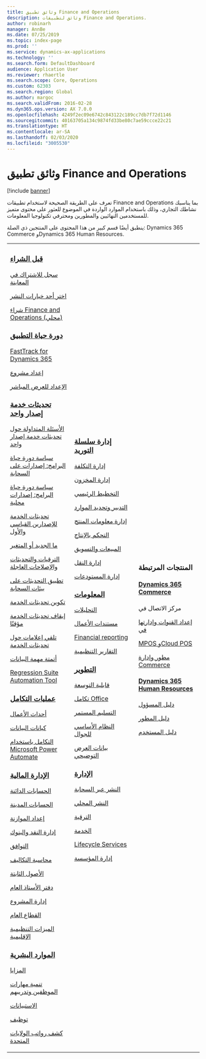 ```yaml
---
title: وثائق تطبيق Finance and Operations
description: وثائق لتطبيقات Finance and Operations.
author: robinarh
manager: AnnBe
ms.date: 07/25/2019
ms.topic: index-page
ms.prod: ''
ms.service: dynamics-ax-applications
ms.technology: ''
ms.search.form: DefaultDashboard
audience: Application User
ms.reviewer: rhaertle
ms.search.scope: Core, Operations
ms.custom: 62303
ms.search.region: Global
ms.author: margoc
ms.search.validFrom: 2016-02-28
ms.dyn365.ops.version: AX 7.0.0
ms.openlocfilehash: 4249f2ec09e6742c843122c189cc7db7f72d1146
ms.sourcegitcommit: 40163705a134c9874fd33be80c7ae59ccce22c21
ms.translationtype: HT
ms.contentlocale: ar-SA
ms.lasthandoff: 02/03/2020
ms.locfileid: "3005530"
---
```

# <a name="finance-and-operations-application-documentation"></a>وثائق تطبيق Finance and Operations

[!include [banner](includes/banner.md)]

تعرف على الطريقة الصحيحة لاستخدام تطبيقات Finance and Operations بما يناسبك نشاطك التجاري، وذلك باستخدام الموارد الواردة في الموضوع للعثور على محتوى متميز للمستخدمين النهائيين والمطورين ومحترفي تكنولوجيا المعلومات. 

ينطبق أيضًا قسم كبير من هذا المحتوى على المنتجين ذي الصلة: Dynamics 365 Commerce وDynamics 365 Human Resources. 

<table>
<colgroup>
<col width="33%" />
<col width="33%" />
<col width="33%" />
</colgroup>
<tbody>
<tr class="odd">
<td>
<h3><a href="get-started/before-you-buy.md">قبل الشراء</a></h3>
<p><a href="../dev-itpro/dev-tools/sign-up-preview-subscription.md">سجل للاشتراك في المعاينة</a></p>
 <p><a href="../dev-itpro/deployment/choose-deployment-type.md">اختر أحد خيارات النشر</a></p>
 <p><a href="get-started/purchase-on-premises.md">شراء Finance and Operations (محلي)</a></p>

<h3><a href="imp-lifecycle/implementation-lifecycle.md">دورة حياة التطبيق</a></h3>
<p><a href="get-started/fasttrack-dynamics-365-overview.md">FastTrack for Dynamics 365</a></p>
<p><a href="imp-lifecycle/onboard.md">إعداد مشروع</a></p>
<p><a href="imp-lifecycle/prepare-go-live.md">الإعداد للعرض المباشر</a></p>

<h3><a href="../dev-itpro/lifecycle-services/oneversion-overview.md">تحديثات خدمة إصدار واحد</a></h3>
<p><a href="get-started/one-version.md">الأسئلة المتداولة حول تحديثات خدمة إصدار واحد</a></p>
<p><a href="../dev-itpro/migration-upgrade/versions-update-policy.md">سياسة دورة حياة البرامج: إصدارات على السحابة</a></p>
<p><a href="../dev-itpro/migration-upgrade/on-prem-version-update-policy.md">سياسة دورة حياة البرامج: إصدارات محلية</a></p>
<p><a href="get-started/public-preview-releases.md">تحديثات الخدمة للإصدارين القياسي والأول</a></p>
<p><a href="get-started/whats-new-changed.md">ما الجديد أو المتغير</a></p>
<p><a href="../dev-itpro/migration-upgrade/upgrade-home-page.md">الترقيات والتحديثات والإصلاحات العاجلة</a></p>
<p><a href="../dev-itpro/deployment/apply-deployable-package-system.md">تطبيق التحديثات على بيئات السحابة</a></p>
<p><a href="../dev-itpro/lifecycle-services/configure-service-updates.md">تكوين تحديثات الخدمة</a></p>
<p><a href="../dev-itpro/lifecycle-services/pause-service-updates.md">إيقاف تحديثات الخدمة مؤقتًا</a></p>
<p><a href="../dev-itpro/lifecycle-services/notifications-service-updates.md">تلقي إعلامات حول تحديثات الخدمة</a></p>
<p><a href="../dev-itpro/data-entities/data-task-automation.md">أتمتة مهمة البيانات</a></p>
<p><a href="../dev-itpro/lifecycle-services/using-task-guides-and-bpm-to-create-user-acceptance-tests.md">Regression Suite Automation Tool</a></p>

<h3><a href="../dev-itpro/data-entities/integration-overview.md">عمليات التكامل</a></h3>
<p><a href="../dev-itpro/business-events/home-page.md">أحداث الأعمال</a></p>
<p><a href="../dev-itpro/data-entities/data-entities.md">كيانات البيانات</a></p>
<p><a href="../dev-itpro/data-entities/fin-ops-connector.md">التكامل باستخدام Microsoft Power Automate</a></p>

<h3><a href="../../finance/index.md">الإدارة المالية</a></h3>
<p><a href="../../finance/accounts-payable/accounts-payable.md">الحسابات الدائنة</a></p>
<p><a href="../../finance/accounts-receivable/accounts-receivable.md">الحسابات المدينة</a></p>
<p><a href="../../finance/budgeting/budgeting-overview.md">إعداد الموازنة</a></p>
<p><a href="../../finance/cash-bank-management/cash-bank-management.md">إدارة النقد والبنوك</a></p>
<p><a href="../../finance/general-ledger/audit-policy-rules.md">التوافق</a></p>
<p><a href="../../finance/cost-accounting/cost-accounting-home-page.md">محاسبة التكاليف</a></p>
<p><a href="../../finance/fixed-assets/fixed-assets.md">الأصول الثابتة</a></p>
<p><a href="../../finance/general-ledger/general-ledger.md">دفتر الأستاذ العام</a></p>
<p><a href="../../finance/project-management/overview-project-management-accounting.md">إدارة المشروع</a></p>
<p><a href="../../finance/public-sector/public-sector-functionality.md">القطاع العام</a></p>
<p><a href="../dev-itpro/lcs-solutions/country-region.md">الميزات التنظيمية الإقليمية</a></p>

<h3><a href="hr/hr-landing-page.md">الموارد البشرية</a></h3>
<p><a href="../../human-resources/hr-benefits-manage-program.md">المزايا</a></p>
<p><a href="../../human-resources/hr-develop-performance-management-overview.md">تنمية مهارات الموظفين وتدريبهم</a></p>
<p><a href="../../human-resources/hr-learning-questionnaires.md">الاستبيانات</a></p>
<p><a href="hr/manage-recruiting-process.md">توظيف</a></p>
<p><a href="hr/localizations/noam-usa-payroll.md">كشف رواتب الولايات المتحدة</a></p>

</td>
<td>
<h3><a href="../../supply-chain/index.md">إدارة سلسلة التوريد</a></h3>
<p><a href="../../supply-chain/cost-management/costing-sheets.md">إدارة التكلفة</a></p>
<p><a href="../../supply-chain/inventory/inventory-home-page.md">إدارة المخزون</a></p>
<p><a href="../../supply-chain/master-planning/master-plans.md">التخطيط الرئيسي</a></p>
<p><a href="../../supply-chain/procurement/procurement-sourcing-overview.md">التدبير وتحديد الموارد</a></p>
<p><a href="../../supply-chain/pim/product-information.md">إدارة معلومات المنتج</a></p>
<p><a href="../../supply-chain/production-control/production-process-overview.md">التحكم بالإنتاج</a></p>
<p><a href="../../supply-chain/sales-marketing/overview-sales-marketing.md">المبيعات والتسويق</a></p>
<p><a href="../../supply-chain/transportation/transportation-management-overview.md">إدارة النقل</a></p>
<p><a href="../../supply-chain/warehousing/warehouse-configuration.md">إدارة المستودعات</a></p>


<h3><a href="../dev-itpro/analytics/bi-reporting-home-page.md">المعلومات</a></h3>
<p><a href="../dev-itpro/analytics/analytics.md">التحليلات</a></p>
 <p><a href="../dev-itpro/analytics/document-reporting-services.md">مستندات الأعمال</a></p>
<p><a href="../dev-itpro/analytics/financial-reporting-intro.md">Financial reporting</a></p>
<p><a href="../dev-itpro/analytics/general-electronic-reporting.md">التقارير التنظيمية</a></p>



<h3><a href="../dev-itpro/dev-tools/developer-home-page.md">التطوير</h3>
<p><a href="../dev-itpro/extensibility/extensibility-home-page.md">قابلية التوسعة</a></p>
<p><a href="../dev-itpro/office-integration/office-integration.md">تكامل Office‬‏‫</a></p>
<p><a href="../dev-itpro/dev-tools/continuous-delivery-home-page.md">التسليم المستمر</a></p>
<p><a href="../dev-itpro/mobile-apps/platform/mobile-platform-home-page.md">النظام الأساسي للجوال</a></p>
<p><a href="get-started/demo-data.md">بيانات العرض التوضيحي</a></p>

<h3><a href="../dev-itpro/sysadmin/system-administration-home-page.md">الإدارة</h3>
<p><a href="../dev-itpro/deployment/cloud-deployment-overview.md">النشر عبر السحابة</a></p>
<p><a href="../dev-itpro/deployment/on-premises-deployment-landing-page.md">النشر المحلي</a></p>
<p><a href="../dev-itpro/migration-upgrade/upgrade-home-page.md">الترقية</a></p>
<p><a href="../dev-itpro/dev-tools/continuous-delivery-home-page.md#servicing">الخدمة</a></p>
<p><a href="../dev-itpro/lifecycle-services/lcs.md">Lifecycle Services</a></p>
<p><a href="organization-administration/organization-administration-home-page.md">إدارة المؤسسة</a></p>
</td>
<td>
<h3>المنتجات المرتبطة</h3>
<h4><a href="../../retail/index.md">Dynamics 365 Commerce</a></h4>
<p>مركز الاتصال في <a href="../../retail/call-center-functionality.md"></p>
<p>إعداد القنوات وإدارتها في <a href="../../retail/define-maintain-retail-channels.md"></p>
<p><a href="../../retail/retail-peripherals-overview.md">MPOS وCloud POS</p>
<p>مطور وإدارة <a href="../../retail/dev-itpro/dev-retail-home-page.md">Commerce</p>

<h4><a href="../../human-resources/hr-welcome.md">Dynamics 365 Human Resources</a></h4>
<p><a href="../../human-resources/hr-admin-overview.md">دليل المسؤول</a></p>
<p><a href="../../human-resources/hr-developer-overview.md">دليل المطور</a></p>
<p><a href="../../human-resources/hr-hrpro-overview.md">دليل المستخدم</a></p>


</td>
</tr>

</tbody>
</table>
